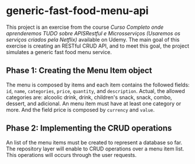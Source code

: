 # generic-fast-food-menu-api

This project is an exercise from the course _Curso Completo onde aprenderemos TUDO sobre APISRestful e Microsserviços (Usaremos os serviços criados pela Netflix)_ available on Udemy.
The main goal of this exercise is creating an RESTful CRUD API, and to meet this goal, the project simulates a generic fast food menu service.

## Phase 1: Creating the Menu Item object

The menu is composed by items and each item contains the followed fields: `id`, `name`, `categories`, `price`, `quantity`, and `description`.
Actual, the allowed categories are: alcoolic drink, drink, children's snack, snack, combo, dessert, and adicional.
An menu item must have at least one category or more.
And the field price is composed by `currency` and `value`.

## Phase 2: Implementing the CRUD operations

An list of the menu items must be created to represent a database so far.
The repository layer will enable to CRUD operations over a menu item list.
This operations will occurs through the user requests.
